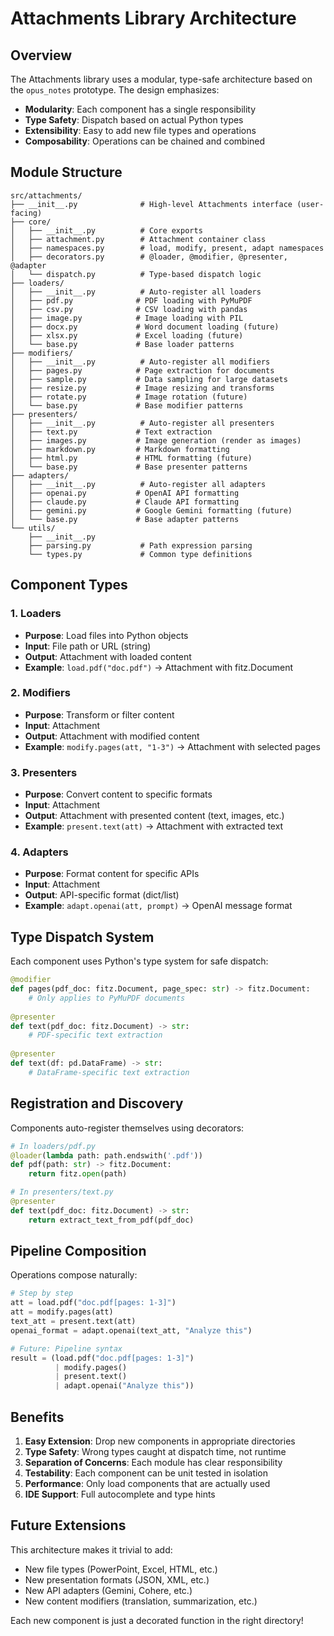 # Attachments Library Architecture

## Overview

The Attachments library uses a modular, type-safe architecture based on the `opus_notes` prototype. The design emphasizes:

- **Modularity**: Each component has a single responsibility
- **Type Safety**: Dispatch based on actual Python types
- **Extensibility**: Easy to add new file types and operations
- **Composability**: Operations can be chained and combined

## Module Structure

```
src/attachments/
├── __init__.py              # High-level Attachments interface (user-facing)
├── core/
│   ├── __init__.py          # Core exports
│   ├── attachment.py        # Attachment container class
│   ├── namespaces.py        # load, modify, present, adapt namespaces  
│   ├── decorators.py        # @loader, @modifier, @presenter, @adapter
│   └── dispatch.py          # Type-based dispatch logic
├── loaders/
│   ├── __init__.py          # Auto-register all loaders
│   ├── pdf.py              # PDF loading with PyMuPDF
│   ├── csv.py              # CSV loading with pandas
│   ├── image.py            # Image loading with PIL
│   ├── docx.py             # Word document loading (future)
│   ├── xlsx.py             # Excel loading (future)
│   └── base.py             # Base loader patterns
├── modifiers/
│   ├── __init__.py          # Auto-register all modifiers
│   ├── pages.py            # Page extraction for documents
│   ├── sample.py           # Data sampling for large datasets
│   ├── resize.py           # Image resizing and transforms
│   ├── rotate.py           # Image rotation (future)
│   └── base.py             # Base modifier patterns
├── presenters/
│   ├── __init__.py          # Auto-register all presenters
│   ├── text.py             # Text extraction
│   ├── images.py           # Image generation (render as images)
│   ├── markdown.py         # Markdown formatting
│   ├── html.py             # HTML formatting (future)
│   └── base.py             # Base presenter patterns
├── adapters/
│   ├── __init__.py          # Auto-register all adapters
│   ├── openai.py           # OpenAI API formatting
│   ├── claude.py           # Claude API formatting
│   ├── gemini.py           # Google Gemini formatting (future)
│   └── base.py             # Base adapter patterns
└── utils/
    ├── __init__.py
    ├── parsing.py           # Path expression parsing
    └── types.py             # Common type definitions
```

## Component Types

### 1. Loaders
- **Purpose**: Load files into Python objects
- **Input**: File path or URL (string)
- **Output**: Attachment with loaded content
- **Example**: `load.pdf("doc.pdf")` → Attachment with fitz.Document

### 2. Modifiers  
- **Purpose**: Transform or filter content
- **Input**: Attachment
- **Output**: Attachment with modified content
- **Example**: `modify.pages(att, "1-3")` → Attachment with selected pages

### 3. Presenters
- **Purpose**: Convert content to specific formats
- **Input**: Attachment  
- **Output**: Attachment with presented content (text, images, etc.)
- **Example**: `present.text(att)` → Attachment with extracted text

### 4. Adapters
- **Purpose**: Format content for specific APIs
- **Input**: Attachment
- **Output**: API-specific format (dict/list)
- **Example**: `adapt.openai(att, prompt)` → OpenAI message format

## Type Dispatch System

Each component uses Python's type system for safe dispatch:

```python
@modifier
def pages(pdf_doc: fitz.Document, page_spec: str) -> fitz.Document:
    # Only applies to PyMuPDF documents
    
@presenter  
def text(pdf_doc: fitz.Document) -> str:
    # PDF-specific text extraction
    
@presenter
def text(df: pd.DataFrame) -> str:  
    # DataFrame-specific text extraction
```

## Registration and Discovery

Components auto-register themselves using decorators:

```python
# In loaders/pdf.py
@loader(lambda path: path.endswith('.pdf'))
def pdf(path: str) -> fitz.Document:
    return fitz.open(path)

# In presenters/text.py  
@presenter
def text(pdf_doc: fitz.Document) -> str:
    return extract_text_from_pdf(pdf_doc)
```

## Pipeline Composition

Operations compose naturally:

```python
# Step by step
att = load.pdf("doc.pdf[pages: 1-3]")
att = modify.pages(att)
text_att = present.text(att)
openai_format = adapt.openai(text_att, "Analyze this")

# Future: Pipeline syntax
result = (load.pdf("doc.pdf[pages: 1-3]") 
          | modify.pages() 
          | present.text() 
          | adapt.openai("Analyze this"))
```

## Benefits

1. **Easy Extension**: Drop new components in appropriate directories
2. **Type Safety**: Wrong types caught at dispatch time, not runtime
3. **Separation of Concerns**: Each module has clear responsibility
4. **Testability**: Each component can be unit tested in isolation
5. **Performance**: Only load components that are actually used
6. **IDE Support**: Full autocomplete and type hints

## Future Extensions

This architecture makes it trivial to add:
- New file types (PowerPoint, Excel, HTML, etc.)
- New presentation formats (JSON, XML, etc.)  
- New API adapters (Gemini, Cohere, etc.)
- New content modifiers (translation, summarization, etc.)

Each new component is just a decorated function in the right directory! 